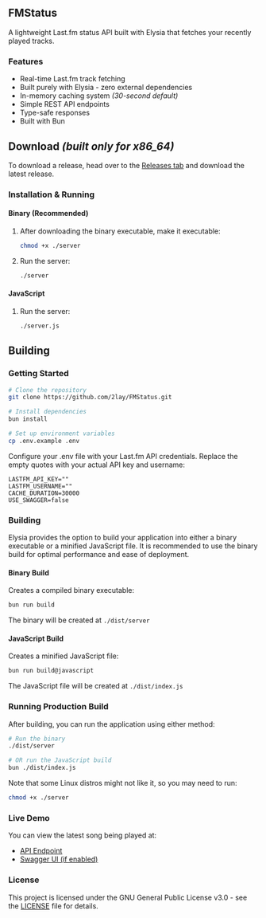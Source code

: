 ## FMStatus
A lightweight Last.fm status API built with Elysia that fetches your recently played tracks.
### Features
* Real-time Last.fm track fetching
* Built purely with Elysia - zero external dependencies
* In-memory caching system *(30-second default)*
* Simple REST API endpoints
* Type-safe responses
* Built with Bun

## Download *(built only for x86_64)*
To download a release, head over to the [Releases tab](https://github.com/2lay/FMStatus/releases) and download the latest release.

### Installation & Running
#### Binary (Recommended)
1. After downloading the binary executable, make it executable:
   ```bash
   chmod +x ./server
   ```
2. Run the server:
   ```bash
   ./server
   ```

#### JavaScript
1. Run the server:
   ```bash
   ./server.js
   ```
   
## Building
### Getting Started
```bash
# Clone the repository
git clone https://github.com/2lay/FMStatus.git

# Install dependencies
bun install

# Set up environment variables
cp .env.example .env
```

Configure your .env file with your Last.fm API credentials. Replace the empty quotes with your actual API key and username:
```env
LASTFM_API_KEY=""
LASTFM_USERNAME=""
CACHE_DURATION=30000
USE_SWAGGER=false
```
### Building
Elysia provides the option to build your application into either a binary executable or a minified JavaScript file. It is recommended to use the binary build for optimal performance and ease of deployment.

#### Binary Build
Creates a compiled binary executable:
```bash
bun run build
```
The binary will be created at `./dist/server`

#### JavaScript Build
Creates a minified JavaScript file:
```bash
bun run build@javascript
```
The JavaScript file will be created at `./dist/index.js`

### Running Production Build

After building, you can run the application using either method:

```bash
# Run the binary
./dist/server

# OR run the JavaScript build
bun ./dist/index.js
```

Note that some Linux distros might not like it, so you may need to run:
```bash
chmod +x ./server
```

### Live Demo
You can view the latest song being played at:
- [API Endpoint](https://fm.2lay.net/api/nowplaying)
- [Swagger UI (if enabled)](https://fm.2lay.net/swagger)

### License
This project is licensed under the GNU General Public License v3.0 - see the [LICENSE](LICENSE) file for details.

